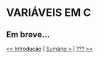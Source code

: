 # VARIÁVEIS EM C

## Em breve...


[<< Introdução](https://github.com/chicofreitas/c-tutorial/blob/main/introducao.md) | [Sumário > ](https://github.com/chicofreitas/c-tutorial/blob/main/readme.md) | [??? >> ](https://github.com/chicofreitas/c-tutorial/blob/main/variaveis.md)

